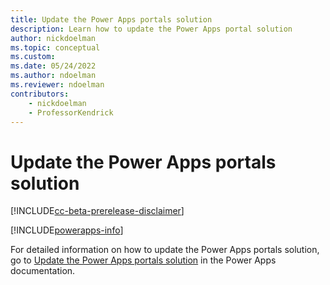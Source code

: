 ```yaml
---
title: Update the Power Apps portals solution
description: Learn how to update the Power Apps portal solution
author: nickdoelman
ms.topic: conceptual
ms.custom: 
ms.date: 05/24/2022
ms.author: ndoelman
ms.reviewer: ndoelman
contributors:
    - nickdoelman
    - ProfessorKendrick
---
```


# Update the Power Apps portals solution

[!INCLUDE[cc-beta-prerelease-disclaimer](../includes/cc-beta-prerelease-disclaimer.md)]

[!INCLUDE[powerapps-info](../includes/cc-powerapps-info.md)]

For detailed information on how to update the Power Apps portals solution, go to [Update the Power Apps portals solution](/powerapps/maker/portals/admin/update-portal-solution) in the Power Apps documentation.
